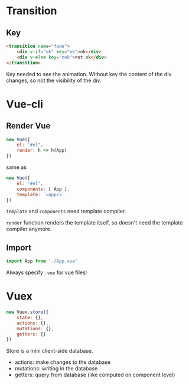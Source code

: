# Transition

## Key

```html
<transition name="fade">
    <div v-if="ok" key="ok">ok</div>
    <div v-else key="nok">not ok</div>
</transition>
```

Key needed to see the animation. Without key the content of the div changes, so not the visibility of the div.

# Vue-cli

## Render Vue

```javascript
new Vue({
    el: "#el",
    render: h => h(App)
})
```
same as
```javascript
new Vue({
    el: "#el",
    components: [ App ],
    template: `<app/>`
})
```

`template` and `components` need template compiler.

`render` function renders the template itself, so doesn't need the template compiler anymore.

## Import

```javascript
import App from './App.vue'
```

Always specify `.vue` for vue files!


# Vuex

```javascript
new Vuex.store({
    state: {},
    actions: {},
    mutations: {},
    getters: {}
})
```

Store is a mini client-side database.
- actions: make changes to the database
- mutations: writing in the database
- getters: query from database (like computed on component level)

